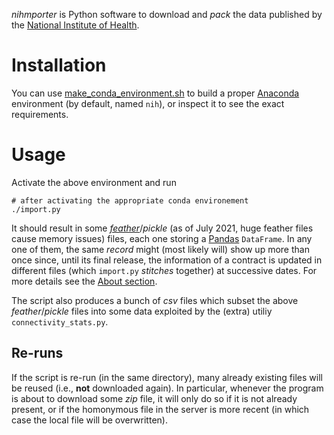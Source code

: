 *nihmporter* is Python software to download and *pack* the data published by the [National Institute of Health](https://exporter.nih.gov/).

# Installation

You can use [make\_conda\_environment.sh](https://github.com/manuvazquez/nihmporter/blob/master/make_conda_environment.sh) to build a proper [Anaconda](https://anaconda.org/) environment (by default, named `nih`), or inspect it to see the exact requirements.

# Usage

Activate the above environment and run

```
# after activating the appropriate conda environement
./import.py
```

It should result in some [*feather*](https://arrow.apache.org/docs/python/feather.html)/*pickle* (as of July 2021, huge feather files cause memory issues) files, each one storing a [Pandas](https://pandas.pydata.org/) `DataFrame`. In any one of them, the same *record* might (most likely will) show up more than once since, until its final release, the information of a contract is updated in different files (which `import.py` *stitches* together) at successive dates. For more details see the [About section](https://exporter.nih.gov/about.aspx).

The script also produces a bunch of *csv* files which subset the above *feather*/*pickle* files into some data exploited by the (extra) utiliy `connectivity_stats.py`.


## Re-runs

If the script is re-run (in the same directory), many already existing files will be reused (i.e., **not** downloaded again). In particular, whenever the program is about to download some *zip* file, it will only do so if it is not already present, or if the homonymous file in the server is more recent (in which case the local file will be overwritten).
